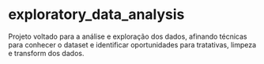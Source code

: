 # exploratory_data_analysis
Projeto voltado para a análise e exploração dos dados, afinando técnicas para conhecer o dataset e identificar oportunidades para tratativas,  limpeza e transform dos dados.
